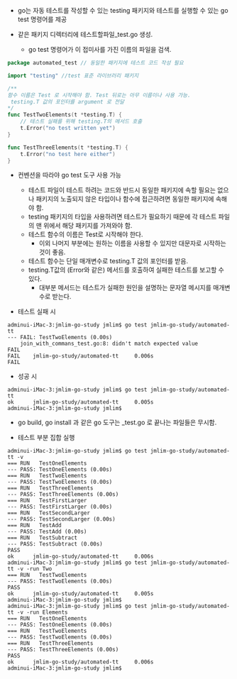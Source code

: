 * go는 자동 테스트를 작성할 수 있는 testing 패키지와 테스트를 실행할 수 있는 go test 명령어를 제공

* 같은 패키지 디렉터리에 테스트할파일_test.go 생성.
    * go test 명령어가 이 접미사를 가진 이름의 파일을 검색.

~~~go
package automated_test // 동일한 패키지에 테스트 코드 작성 필요

import "testing" //test 표준 라이브러리 패키지

/**
함수 이름은 Test 로 시작해야 함. Test 뒤로는 아무 이름이나 사용 가능.
 testing.T 값의 포인터를 argument 로 전달
*/
func TestTwoElements(t *testing.T) {
	// 테스트 실패를 위해 testing.T의 메서드 호출
	t.Error("no test written yet")
}

func TestThreeElements(t *testing.T) {
	t.Error("no test here either")
}

~~~
* 컨벤션을 따라야 go test 도구 사용 가능
  * 테스트 파일이 테스트 하려는 코드와 반드시 동일한 패키지에 속할 필요는 없으나 패키지의 노출되지 않은 타입이나 함수에 접근하려면 동일한 패키지에 속해야 함.
  * testing 패키지의 타입을 사용하려면 테스트가 필요하기 때문에 각 테스트 파일의 맨 위에서 해당 패키지를 가져와야 함.
  * 테스트 함수의 이름은 Test로 시작해야 한다.
    * 이외 나머지 부분에는 원하는 이름을 사용할 수 있지만 대문자로 시작하는 것이 좋음.
  * 테스트 함수는 단일 매개변수로 testing.T 값의 포인터를 받음.
  * testing.T값의 (Error와 같은) 메서드를 호출하여 실패한 테스트를 보고할 수 있다.
    * 대부분 메서드는 테스트가 실패한 원인을 설명하는 문자열 메시지를 매개변수로 받는다.


* 테스트 실패 시
~~~shell
adminui-iMac-3:jmlim-go-study jmlim$ go test jmlim-go-study/automated-tt
--- FAIL: TestTwoElements (0.00s)
    join_with_commans_test.go:8: didn't match expected value
FAIL
FAIL    jmlim-go-study/automated-tt     0.006s
FAIL
~~~

* 성공 시
~~~shell
adminui-iMac-3:jmlim-go-study jmlim$ go test jmlim-go-study/automated-tt
ok      jmlim-go-study/automated-tt     0.005s
adminui-iMac-3:jmlim-go-study jmlim$ 
~~~

* go build, go install 과 같은 go 도구는 _test.go 로 끝나는 파일들은 무시함.

* 테스트 부분 집합 실행
~~~shell
adminui-iMac-3:jmlim-go-study jmlim$ go test jmlim-go-study/automated-tt -v
=== RUN   TestOneElements
--- PASS: TestOneElements (0.00s)
=== RUN   TestTwoElements
--- PASS: TestTwoElements (0.00s)
=== RUN   TestThreeElements
--- PASS: TestThreeElements (0.00s)
=== RUN   TestFirstLarger
--- PASS: TestFirstLarger (0.00s)
=== RUN   TestSecondLarger
--- PASS: TestSecondLarger (0.00s)
=== RUN   TestAdd
--- PASS: TestAdd (0.00s)
=== RUN   TestSubtract
--- PASS: TestSubtract (0.00s)
PASS
ok      jmlim-go-study/automated-tt     0.006s
adminui-iMac-3:jmlim-go-study jmlim$ go test jmlim-go-study/automated-tt -v -run Two
=== RUN   TestTwoElements
--- PASS: TestTwoElements (0.00s)
PASS
ok      jmlim-go-study/automated-tt     0.005s
adminui-iMac-3:jmlim-go-study jmlim$ 
adminui-iMac-3:jmlim-go-study jmlim$ go test jmlim-go-study/automated-tt -v -run Elements
=== RUN   TestOneElements
--- PASS: TestOneElements (0.00s)
=== RUN   TestTwoElements
--- PASS: TestTwoElements (0.00s)
=== RUN   TestThreeElements
--- PASS: TestThreeElements (0.00s)
PASS
ok      jmlim-go-study/automated-tt     0.006s
adminui-iMac-3:jmlim-go-study jmlim$ 
~~~